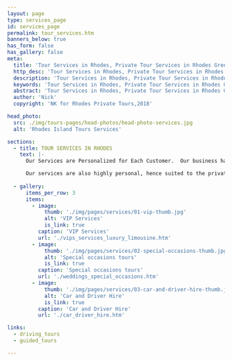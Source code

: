 ```yaml
---
layout: page
type: services_page
id: services_page
permalink: tour_services.htm
banners_below: true
has_form: false
has_gallery: false
meta:
  title: 'Tour Services in Rhodes, Private Tour Services in Rhodes Greece'
  http_desc: 'Tour Services in Rhodes, Private Tour Services in Rhodes Greece'
  description: 'Tour Services in Rhodes, Private Tour Services in Rhodes Greece'
  keywords: 'Tour Services in Rhodes, Private Tour Services in Rhodes Greece'
  abstract: 'Tour Services in Rhodes, Private Tour Services in Rhodes Greece'
  author: 'Nick'
  copyright: 'NK for Rhodes Private Tours,2018'

head_photo:
  src: ./img/tours-pages/head-photos/head-photo-services.jpg
  alt: 'Rhodes Island Tours Services'   

sections:
  - title: TOUR SERVICES IN RHODES
    text: |-
      Our Services are Personalized for Each Customer.  Our business has specialized in private tour services for over three decades. The exclusive, fully escorted tours come with chauffeur driven luxury cars including minibusses, executive coaches, and Mercedes-Benz Sedans.

      Our services are also highly personal, hence suited to the private customers and corporate clients.   Any single travellers, VIP parties, and first-time visitors to the island are all welcome to use the service. And for frequent travellers, couples, friend groups, and families, we also offer multiple great packages.
  
  - gallery:
      items_per_row: 3
      items:
        - image:
            thumb: './img/pages/services/01-vip-thumb.jpg'
            alt: 'VIP Services'
            is_link: true
          caption: 'VIP Services'
          url: './vips_services_luxury_limousine.htm'
        - image:
            thumb: './img/pages/services/02-special-occasions-thumb.jpg'
            alt: 'Special occasions tours'
            is_link: true
          caption: 'Special occasions tours'
          url: './weddings_special_occasions.htm'
        - image:
            thumb: './img/pages/services/03-car-and-driver-hire-thumb.jpg'
            alt: 'Car and Driver Hire'
            is_link: true
          caption: 'Car and Driver Hire'
          url: './car_driver_hire.htm'

links:
  - driving_tours
  - guided_tours

---
```

